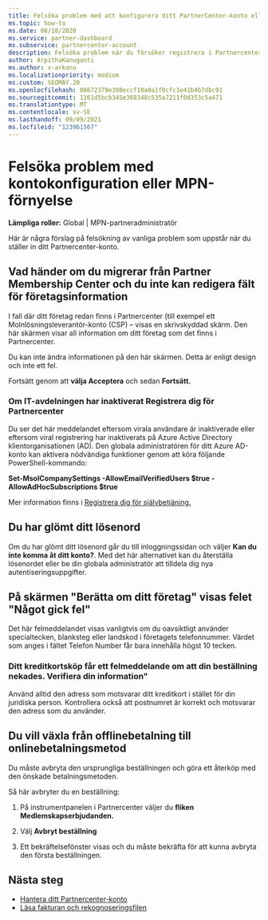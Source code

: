 ```yaml
---
title: Felsöka problem med att konfigurera ditt PartnerCenter-konto eller MPN-förnyelse
ms.topic: how-to
ms.date: 08/18/2020
ms.service: partner-dashboard
ms.subservice: partnercenter-account
description: Felsöka problem när du försöker registrera i Partnercenter. Svar på problem med betalningsmetoder, att glömma lösenord med mera.
author: ArpithaKanuganti
ms.author: v-arkanu
ms.localizationpriority: medium
ms.custom: SEOMAY.20
ms.openlocfilehash: 08672379e300eccf18a0a1f0cfc1e41b4b7dbc91
ms.sourcegitcommit: 1161d5bcb345e368348c535a7211f0d353c5a471
ms.translationtype: MT
ms.contentlocale: sv-SE
ms.lasthandoff: 09/09/2021
ms.locfileid: "123961567"
---
```

# <a name="troubleshoot-account-setup-or-mpn-renewal-issues"></a>Felsöka problem med kontokonfiguration eller MPN-förnyelse

**Lämpliga roller:** Global | MPN-partneradministratör
 
Här är några förslag på felsökning av vanliga problem som uppstår när du ställer in ditt Partnercenter-konto.

## <a name="what-happens-if-you-are-migrating-from-partner-membership-center-and-you-cant-edit-any-company-information-fields"></a>Vad händer om du migrerar från Partner Membership Center och du inte kan redigera fält för företagsinformation

I fall där ditt företag redan finns i Partnercenter (till exempel ett Molnlösningsleverantör-konto (CSP) – visas en skrivskyddad skärm. Den här skärmen visar all information om ditt företag som det finns i Partnercenter.

Du kan inte ändra informationen på den här skärmen. Detta är enligt design och inte ett fel.

Fortsätt genom att **välja Acceptera** och sedan **Fortsätt.**


### <a name="if-the-it-department-has-turned-off-sign-up-for-partner-center"></a>Om IT-avdelningen har inaktiverat **Registrera dig för Partnercenter**

Du ser det här meddelandet eftersom virala användare är inaktiverade eller eftersom viral registrering har inaktiverats på Azure Active Directory klientorganisationen (AD). Den globala administratören för ditt Azure AD-konto kan aktivera nödvändiga funktioner genom att köra följande PowerShell-kommando:

**Set-MsolCompanySettings -AllowEmailVerifiedUsers $true -AllowAdHocSubscriptions $true**

Mer information finns i [Registrera dig för självbetjäning.](/azure/active-directory/users-groups-roles/directory-self-service-signup)

## <a name="you-forgot-your-password"></a>Du har glömt ditt lösenord

Om du har glömt ditt lösenord går du till inloggningssidan och väljer **Kan du inte komma åt ditt konto?**. Med det här alternativet kan du återställa lösenordet eller be din globala administratör att tilldela dig nya autentiseringsuppgifter.

## <a name="on-the-tell-us-about-your-company-screen-you-receive-a-something-went-wrong-error"></a>På skärmen "Berätta om ditt företag" visas felet "Något gick fel"

Det här felmeddelandet visas vanligtvis om du oavsiktligt använder specialtecken, blanksteg eller landskod i företagets telefonnummer. Värdet som anges i fältet Telefon Number får bara innehålla högst 10 tecken.


### <a name="your-credit-card-purchase-is-receiving-an-error-message-stating-that-your-order-was-declined-please-verify-your-information"></a>Ditt kreditkortsköp får ett felmeddelande om att din beställning nekades. Verifiera din information"


Använd alltid den adress som motsvarar ditt kreditkort i stället för din juridiska person. Kontrollera också att postnumret är korrekt och motsvarar den adress som du använder.

## <a name="you-want-to-switch-from-offline-payment-to-online-payment-method"></a>Du vill växla från offlinebetalning till onlinebetalningsmetod 

Du måste avbryta den ursprungliga beställningen och göra ett återköp med den önskade betalningsmetoden.

Så här avbryter du en beställning:

1. På instrumentpanelen i Partnercenter väljer du **fliken Medlemskapserbjudanden.**

2. Välj **Avbryt beställning**

3. Ett bekräftelsefönster visas och du måste bekräfta för att kunna avbryta den första beställningen.

## <a name="next-steps"></a>Nästa steg

- [Hantera ditt Partnercenter-konto](partner-center-account-setup.md)
- [Läsa fakturan och rekognoseringsfilen](read-your-bill.md)
